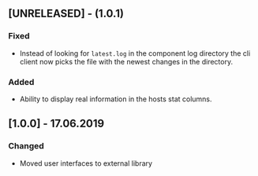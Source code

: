 ## [UNRELEASED] - (1.0.1)

### Fixed
- Instead of looking for `latest.log` in the component log directory the cli client now picks the file with the newest
changes in the directory.

### Added
- Ability to display real information in the hosts stat columns.

## [1.0.0] - 17.06.2019

### Changed
- Moved user interfaces to external library
